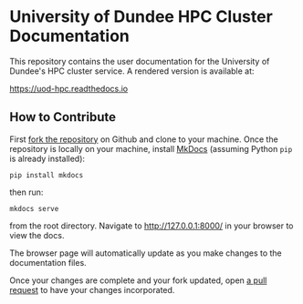 # University of Dundee HPC Cluster Documentation

This repository contains the user documentation for the University of Dundee's HPC cluster service. A rendered version is available at:

https://uod-hpc.readthedocs.io

## How to Contribute

First [fork the repository](https://help.github.com/articles/fork-a-repo) on Github and clone to your machine. Once the repository is locally on your machine, install [MkDocs](https://www.mkdocs.org/) (assuming Python `pip` is already installed):

`pip install mkdocs`

then run:

`mkdocs serve`

from the root directory. Navigate to http://127.0.0.1:8000/ in your browser to view the docs.

The browser page will automatically update as you make changes to the documentation files.

Once your changes are complete and your fork updated, open [a pull request](ttps://help.github.com/articles/using-pull-requests) to have your changes incorporated.
